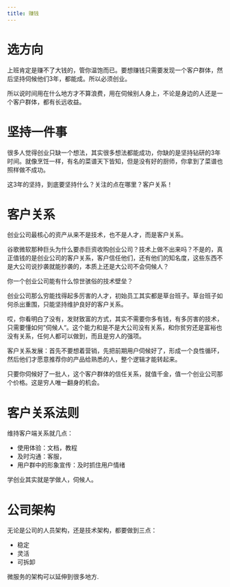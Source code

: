 ```yaml
---
title: 赚钱
---
```

# 选方向

上班肯定是赚不了大钱的，管你温饱而已。要想赚钱只需要发现一个客户群体，然后坚持伺候他们3年，都能成。所以必须创业。

所以说时间用在什么地方才不算浪费，用在伺候别人身上，不论是身边的人还是一个客户群体，都有长远收益。

# 坚持一件事

很多人觉得创业只缺一个想法，其实很多想法都能成功，你缺的是坚持钻研的3年时间。就像烹饪一样，有名的菜谱天下皆知，但是没有好的厨师，你拿到了菜谱也照样做不成功。

这3年的坚持，到底要坚持什么？关注的点在哪里？客户关系！

# 客户关系

创业公司最核心的资产从来不是技术，也不是人才，而是客户关系。

谷歌微软那种巨头为什么要赤巨资收购创业公司？技术上做不出来吗？不是的，真正值钱的是创业公司的客户关系，客户信任他们，还有他们的知名度，这些东西不是大公司说抄袭就能抄袭的，本质上还是大公司不会伺候人？

你一个创业公司能有什么惊世骇俗的技术壁垒？

创业公司那么穷能找得起多厉害的人才，初始员工其实都是草台班子。草台班子如何杀出重围，只能坚持维护良好的客户关系。

哎，你看明白了没有，发财致富的方式，其实不需要你多有钱，有多厉害的技术，只需要懂如何”伺候人“。这个能力和是不是大公司没有关系，和你贫穷还是富裕也没有关系，任何人都可以做到，而且是穷人的强项。

客户关系发展：首先不要想着营销，先把前期用户伺候好了，形成一个良性循环，然后他们才愿意推荐你的产品给熟悉的人，整个逻辑才能转起来。

只要你伺候好了一批人，这个客户群体的信任关系，就值千金，值一个创业公司那个价格。这是穷人唯一翻身的机会。

# 客户关系法则

维持客户端关系就几点：
- 使用体验：文档，教程
- 及时沟通：客服，
- 用户群中的形象宣传：及时抓住用户情绪

学创业其实就是学做人，伺候人。

# 公司架构

无论是公司的人员架构，还是技术架构，都要做到三点：
- 稳定
- 灵活
- 可拆卸

微服务的架构可以延伸到很多地方.